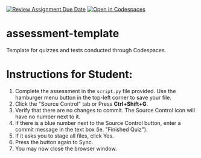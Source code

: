 [![Review Assignment Due Date](https://classroom.github.com/assets/deadline-readme-button-22041afd0340ce965d47ae6ef1cefeee28c7c493a6346c4f15d667ab976d596c.svg)](https://classroom.github.com/a/7pDAVQ8X)
[![Open in Codespaces](https://classroom.github.com/assets/launch-codespace-2972f46106e565e64193e422d61a12cf1da4916b45550586e14ef0a7c637dd04.svg)](https://classroom.github.com/open-in-codespaces?assignment_repo_id=15556323)
# assessment-template
Template for quizzes and tests conducted through Codespaces.

# Instructions for Student:

1. Complete the assessment in the `script.py` file provided. Use the hamburger menu button in the top-left corner to save your file.
2. Click the "Source Control" tab or Press **Ctrl+Shift+G**.
3. Verify that there are no changes to commit. The Source Control icon will have no number next to it.
3. If there is a blue number next to the Source Control button, enter a commit message in the text box (ie. "Finished Quiz").
4. If it asks you to stage all files, click Yes.
5. Press the button again to Sync.
6. You may now close the browser window. 
